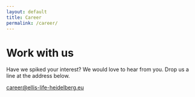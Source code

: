 ```yaml
---
layout: default
title: Career
permalink: /career/
---
```


**Work with us**
===================================

Have we spiked your interest? We would love to hear from you. Drop us a line at the address below. 

career@ellis-life-heidelberg.eu

